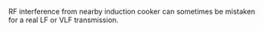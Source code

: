 RF interference from nearby induction cooker can sometimes be mistaken for a real LF or VLF transmission.